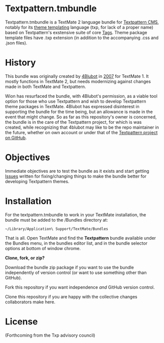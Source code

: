 # Textpattern.tmbundle

Textpattern.tmbundle is a TextMate 2 language bundle for [Textpattern CMS](https://textpattern.com), notably for its [theme templating](https://docs.textpattern.com/build/themes-creating-using-and-sharing) language (txp, for lack of a proper name) based on Textpattern's exstensive suite of core [Tags](https://docs.textpatter.com/tags/). Theme package template files have .txp extension (in addition to the accompanying .css and .json files).

# History

This bundle was originally created by [4Blubot](https://github.com/4Blubot) in [2007](https://web.archive.org/web/20070627014758/http://www.consking.com/article/txp-bundle-version-07) for TextMate 1. It mostly functions in TextMate 2, but needs modernizing against changes made in both TextMate and Textpattern.

Wion has resurfaced the bundle, with 4Blubot's permission, as a viable tool option for those who use Textpattern and wish to develop Textpattern theme packages in TextMate. 4Blubot has expressed disinterest in supporting the bundle for the time being, but an allowance is made in the event that might change. So as far as this repository's owner is concerned, the bundle is in the care of the Textpattern project, for which is was created, while recognizing that 4blubot may like to be the repo maintainer in the future, whether on own account or under that of the [Textpattern project on GitHub](https://github.com/textpattern).

# Objectives

Immediate objectives are to test the bundle as it exists and start getting [Issues](https://github.com/wion/textpattern.tmbundle/issues) written for fixing/changing things to make the bundle better for developing Textpattern themes.

# Installation

For the textpattern.tmbundle to work in your TextMate installation, the bundle must be added to the /Bundles directory at:

```
~/Library/Application\ Support/TextMate/Bundles
```

That is all. Open TextMate and find the **Textpattern** bundle available under the Bundles menu, in the bundles editor list, and in the bundle selector options at bottom of window chrome.

**Clone, fork, or zip?**

Download the bundle zip package if you want to use the bundle independently of version control (or want to use something other than GitHub).

Fork this repository if you want independence _and_ GitHub version control.

Clone this repository if you are happy with the collective changes collaborators make here.

# License

(Forthcoming from the Txp advisory council)



